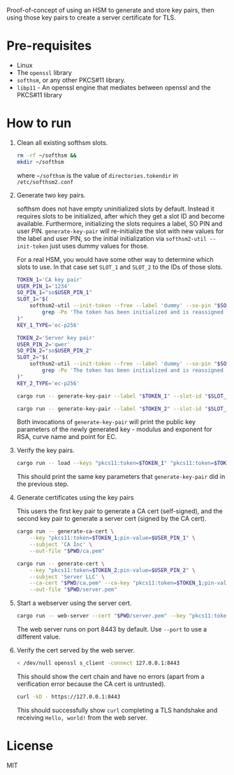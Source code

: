 Proof-of-concept of using an HSM to generate and store key pairs, then using those key pairs to create a server certificate for TLS.


# Pre-requisites

- Linux
- The `openssl` library
- `softhsm`, or any other PKCS#11 library.
- `libp11` - An openssl engine that mediates between openssl and the PKCS#11 library


# How to run

1. Clean all existing softhsm slots.

    ```sh
    rm -rf ~/softhsm &&
    mkdir ~/softhsm
    ```

    where `~/softhsm` is the value of `directories.tokendir` in `/etc/softhsm2.conf`


1. Generate two key pairs.

    softhsm does not have empty uninitialized slots by default. Instead it requires slots to be initialized, after which they get a slot ID and become available. Furthermore, initializing the slots requires a label, SO PIN and user PIN. `generate-key-pair` will re-initialize the slot with new values for the label and user PIN, so the initial initialization via `softhsm2-util --init-token` just uses dummy values for those.

    For a real HSM, you would have some other way to determine which slots to use. In that case set `SLOT_1` and `SLOT_2` to the IDs of those slots.

    ```sh
    TOKEN_1='CA key pair'
    USER_PIN_1='1234'
    SO_PIN_1="so$USER_PIN_1"
    SLOT_1="$(
        softhsm2-util --init-token --free --label 'dummy' --so-pin "$SO_PIN_1" --pin 'dummy' |
            grep -Po 'The token has been initialized and is reassigned to slot\s*\K.*'
    )"
    KEY_1_TYPE='ec-p256'

    TOKEN_2='Server key pair'
    USER_PIN_2='qwer'
    SO_PIN_2="so$USER_PIN_2"
    SLOT_2="$(
        softhsm2-util --init-token --free --label 'dummy' --so-pin "$SO_PIN_2" --pin 'dummy' |
            grep -Po 'The token has been initialized and is reassigned to slot\s*\K.*'
    )"
    KEY_2_TYPE='ec-p256'

    cargo run -- generate-key-pair --label "$TOKEN_1" --slot-id "$SLOT_1" --so-pin "$SO_PIN_1" --type "$KEY_1_TYPE" --user-pin "$USER_PIN_1"

    cargo run -- generate-key-pair --label "$TOKEN_2" --slot-id "$SLOT_2" --so-pin "$SO_PIN_2" --type "$KEY_2_TYPE" --user-pin "$USER_PIN_2"
    ```

    Both invocations of `generate-key-pair` will print the public key parameters of the newly generated key - modulus and exponent for RSA, curve name and point for EC.

1. Verify the key pairs.

    ```sh
    cargo run -- load --keys "pkcs11:token=$TOKEN_1" "pkcs11:token=$TOKEN_2"
    ```

    This should print the same key parameters that `generate-key-pair` did in the previous step.

1. Generate certificates using the key pairs

    This users the first key pair to generate a CA cert (self-signed), and the second key pair to generate a server cert (signed by the CA cert).

    ```sh
    cargo run -- generate-ca-cert \
        --key "pkcs11:token=$TOKEN_1;pin-value=$USER_PIN_1" \
        --subject 'CA Inc' \
        --out-file "$PWD/ca.pem"

    cargo run -- generate-cert \
        --key "pkcs11:token=$TOKEN_2;pin-value=$USER_PIN_2" \
        --subject 'Server LLC' \
        --ca-cert "$PWD/ca.pem" --ca-key "pkcs11:token=$TOKEN_1;pin-value=$USER_PIN_1" \
        --out-file "$PWD/server.pem"
    ```

1. Start a webserver using the server cert.

    ```sh
    cargo run -- web-server --cert "$PWD/server.pem" --key "pkcs11:token=$TOKEN_2;pin-value=$USER_PIN_2"
    ```

    The web server runs on port 8443 by default. Use `--port` to use a different value.

1. Verify the cert served by the web server.

    ```sh
    < /dev/null openssl s_client -connect 127.0.0.1:8443
    ```

    This should show the cert chain and have no errors (apart from a verification error because the CA cert is untrusted).

    ```sh
    curl -kD - https://127.0.0.1:8443
    ```

    This should successfully show `curl` completing a TLS handshake and receiving `Hello, world!` from the web server.


# License

MIT
